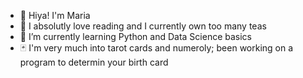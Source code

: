 - 👋 Hiya! I'm Maria 
- 👀 I absolutly love reading and I currently own too many teas
- 🌱 I’m currently learning Python and Data Science basics
- 🃏 I'm very much into tarot cards and numeroly; been working on 
     a program to determin your birth card 
